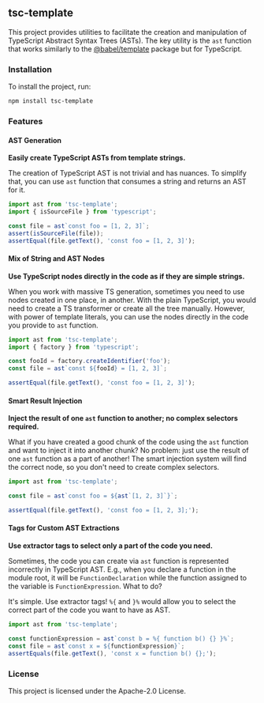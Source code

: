 ## tsc-template

This project provides utilities to facilitate the creation and manipulation of TypeScript Abstract Syntax Trees (ASTs). The key utility is the `ast` function that works similarly to the [@babel/template](https://babeljs.io/docs/babel-template) package but for TypeScript. 

### Installation

To install the project, run:

```bash
npm install tsc-template
```

### Features

#### AST Generation
**Easily create TypeScript ASTs from template strings.**

The creation of TypeScript AST is not trivial and has nuances. To simplify that, you can use `ast` function that consumes a string and returns an AST for it.

```ts
import ast from 'tsc-template';
import { isSourceFile } from 'typescript';

const file = ast`const foo = [1, 2, 3]`;
assert(isSourceFile(file));
assertEqual(file.getText(), 'const foo = [1, 2, 3]');
```

#### Mix of String and AST Nodes
**Use TypeScript nodes directly in the code as if they are simple strings.**

When you work with massive TS generation, sometimes you need to use nodes created in one place, in another. With the plain TypeScript, you would need to create a TS transformer or create all the tree manually. However, with power of template literals, you can use the nodes directly in the code you provide to `ast` function.

```ts
import ast from 'tsc-template';
import { factory } from 'typescript';

const fooId = factory.createIdentifier('foo');
const file = ast`const ${fooId} = [1, 2, 3]`;

assertEqual(file.getText(), 'const foo = [1, 2, 3]');
```

#### Smart Result Injection
**Inject the result of one `ast` function to another; no complex selectors required.**

What if you have created a good chunk of the code using the `ast` function and want to inject it into another chunk? No problem: just use the result of one `ast` function as a part of another! The smart injection system will find the correct node, so you don't need to create complex selectors.

```ts
import ast from 'tsc-template';

const file = ast`const foo = ${ast`[1, 2, 3]`}`;

assertEqual(file.getText(), 'const foo = [1, 2, 3];');
```

#### Tags for Custom AST Extractions
**Use extractor tags to select only a part of the code you need.**

Sometimes, the code you can create via `ast` function is represented incorrectly in TypeScript AST. E.g., when you declare a function in the module root, it will be `FunctionDeclaration` while the function assigned to the variable is `FunctionExpression`. What to do? 

It's simple. Use extractor tags! `%{` and `}%` would allow you to select the correct part of the code you want to have as AST.

```ts
import ast from 'tsc-template';

const functionExpression = ast`const b = %{ function b() {} }%`;
const file = ast`const x = ${functionExpression}`;
assertEquals(file.getText(), 'const x = function b() {};');
```

### License

This project is licensed under the Apache-2.0 License.